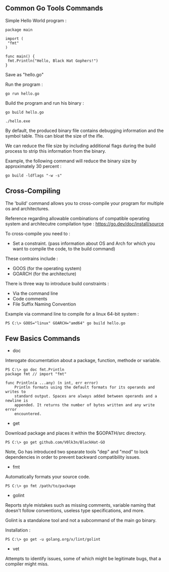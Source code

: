 ## Common Go Tools Commands

Simple Hello World program :

````
package main

import (
 "fmt"
)

func main() {
 fmt.Println("Hello, Black Hat Gophers!")
}
````

Save as "hello.go"

Run the program :

````
go run hello.go
````

Build the program and run his binary :

````
go build hello.go

./hello.exe
````

By default, the produced binary file contains debugging information and the symbol table. This can bloat the size of the ifle.

We can reduce the file size by including additional flags during the build process to strip this information from the binary.

Example, the following command will reduce the binary size by approximately 30 percent :

````
go build -ldflags "-w -s"
````

## Cross-Compiling

The 'build' command allows you to cross-compile your program for multiple os and architectures.

Reference regarding allowable combinations of compatible operating system and architecutre compilation type : https://go.dev/doc/install/source

To cross-compile you need to :
- Set a constraint. (pass information about OS and Arch for which you want to compile the code, to the build command)

These contrains include :
- GOOS (for the operating system)
- GOARCH (for the architecture)

There is three way to introduce build constraints :
- Via the command line
- Code comments
- File Suffix Naming Convention

Example via command line to compile for a linux 64-bit system :

````
PS C:\> GOOS="linux" GOARCH="amd64" go build hello.go
````

## Few Basics Commands

- doc

Interogate documentation about a package, function, methode or variable.

```
PS C:\> go doc fmt.Println
package fmt // import "fmt"

func Println(a ...any) (n int, err error)
    Println formats using the default formats for its operands and writes to
    standard output. Spaces are always added between operands and a newline is
    appended. It returns the number of bytes written and any write error
    encountered.
```

- get

Download package and places it within the $GOPATH/src directory.

````
PS C:\> go get github.com/V0lk3n/BlackHat-GO
````

Note, Go has introduced two spearate tools "dep" and "mod" to lock dependencies in order to prevent backward compatibility issues.

- fmt

Automatically formats your source code.

````
PS C:\> go fmt /path/to/package
````

- golint 

Reports style mistakes such as missing comments, variable naming that doesn't follow conventions, useless type specifications, and more.

Golint is a standalone tool and not a subcommand of the main go binary.

Installation :
````
PS C:\> go get -u golang.org/x/lint/golint
````

- vet

Attempts to identify issues, some of which might be legitimate bugs, that a compiler might miss.


